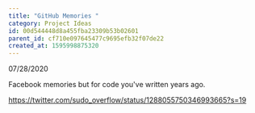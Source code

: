 ```yaml
---
title: "GitHub Memories "
category: Project Ideas
id: 00d544448d8a455fba23309b53b02601
parent_id: cf710e097645477c9695efb32f07de22
created_at: 1595998875320
---
```


07/28/2020

Facebook memories but for code you've written years ago.

https://twitter.com/sudo_overflow/status/1288055750346993665?s=19
    